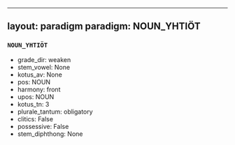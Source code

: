 
---
layout: paradigm
paradigm: NOUN_YHTIÖT
---
### ` NOUN_YHTIÖT `


* grade_dir: weaken
* stem_vowel: None
* kotus_av: None
* pos: NOUN
* harmony: front
* upos: NOUN
* kotus_tn: 3
* plurale_tantum: obligatory
* clitics: False
* possessive: False
* stem_diphthong: None
